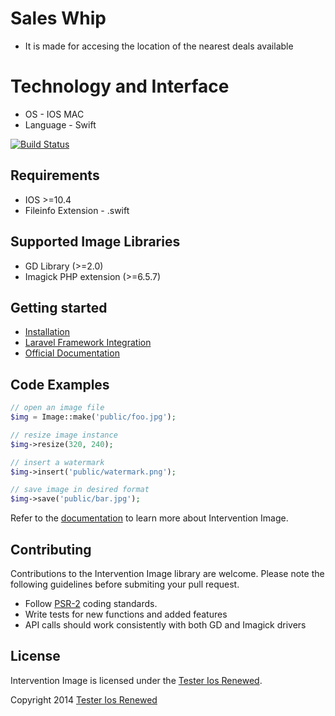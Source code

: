# Sales Whip

* It is made for accesing the location of the nearest deals available 

# Technology and Interface

- OS - IOS MAC
- Language - Swift

[![Build Status](https://travis-ci.org/Intervention/image.png?branch=master)](https://travis-ci.org/Intervention/image)

## Requirements

- IOS >=10.4
- Fileinfo Extension - .swift

## Supported Image Libraries

- GD Library (>=2.0)
- Imagick PHP extension (>=6.5.7)

## Getting started

- [Installation](http://image.intervention.io/getting_started/installation)
- [Laravel Framework Integration](http://image.intervention.io/getting_started/installation#laravel)
- [Official Documentation](http://image.intervention.io/)

## Code Examples

```php
// open an image file
$img = Image::make('public/foo.jpg');

// resize image instance
$img->resize(320, 240);

// insert a watermark
$img->insert('public/watermark.png');

// save image in desired format
$img->save('public/bar.jpg');
```

Refer to the [documentation](http://image.intervention.io/) to learn more about Intervention Image.

## Contributing

Contributions to the Intervention Image library are welcome. Please note the following guidelines before submiting your pull request.

- Follow [PSR-2](http://www.php-fig.org/psr/psr-2/) coding standards.
- Write tests for new functions and added features
- API calls should work consistently with both GD and Imagick drivers

## License

Intervention Image is licensed under the [Tester Ios Renewed](http://opensource.org/licenses/MIT).

Copyright 2014 [Tester Ios Renewed](http://olivervogel.net/)
